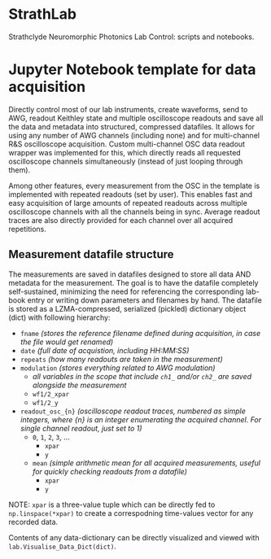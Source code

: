 # StrathLab
Strathclyde Neuromorphic Photonics Lab Control: scripts and notebooks.

# Jupyter Notebook template for data acquisition

Directly control most of our lab instruments, create waveforms, send to AWG, readout Keithley state and multiple oscilloscope readouts and save all the data and metadata into structured, compressed datafiles. 
It allows for using any number of AWG channels (including none) and for multi-channel R&S oscilloscope acquisition. Custom multi-channel OSC data readout wrapper was implemented for this, which directly reads all requested oscilloscope channels simultaneously (instead of just looping through them).

Among other features, every measurement from the OSC in the template is implemented with repeated readouts (set by user). This enables fast and easy acquisition of large amounts of repeated readouts across multiple oscilloscope channels with all the channels being in sync. Average readout traces are also directly provided for each channel over all acquired repetitions.

## Measurement datafile structure

The measurements are saved in datafiles designed to store all data AND metadata for the measurement.
The goal is to have the datafile completely self-sustained, minimizing the need for referencing the corresponding lab-book entry or writing down parameters and filenames by hand.
The datafile is stored as a LZMA-compressed, serialized (pickled) dictionary object (dict) with following hierarchy:

- `fname` _(stores the reference filename defined during acquisition, in case the file would get renamed)_
- `date` _(full date of acquistion, including HH:MM:SS)_
- `repeats` _(how many readouts are taken in the measurement)_
- `modulation` _(stores everything related to AWG modulation)_
    - _all variables in the scope that include `ch1_` and/or `ch2_` are saved alongside the measurement_
    - `wf1/2_xpar`
    - `wf1/2_y`
- `readout_osc_{n}` _(oscilloscope readout traces, numbered as simple integers, where {n} is an integer enumerating the acquired channel. For single channel readout, just set to 1)_
    - `0`, `1`, `2`, `3`, ...
        - `xpar `
        - `y`
    - `mean` _(simple arithmetic mean for all acquired measurements, useful for quickly checking readouts from a datafile)_
        - `xpar`
        - `y`

NOTE: `xpar` is a three-value tuple which can be directly fed to `np.linspace(*xpar)` to create a correspodning time-values vector for any recorded data.

Contents of any data-dictionary can be directly visualized and viewed with `lab.Visualise_Data_Dict(dict)`.
